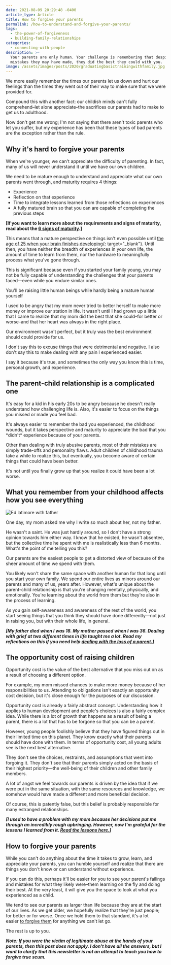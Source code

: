 ```yaml
---
date: 2021-08-09 20:29:48 -0400
article_type: Article
title: How to forgive your parents
permalink: /how-to-understand-and-forgive-your-parents/
tags:
  - the-power-of-forgiveness
  - building-family-relationships
categories:
  - connecting-with-people
description: >-
  Your parents are only human. Your challenge is remembering that despite the
  mistakes they may have made, they did the best they could with you.
image: /assets/images/posts/2020/graduatingbasictrainingwithfamily.jpg
---
```

We more easily remember the times our parents let us down and hurt our feelings than the times they went out of their way to make sure that we were provided for.

Compound this with another fact: our childish minds can't fully comprehend–let alone appreciate–the sacrifices our parents had to make to get us to adulthood.

Now don't get me wrong; I'm not saying that there aren't toxic parents who let you suffer, but my experience has been that these types of bad parents are the exception rather than the rule.

## Why it's hard to forgive your parents

When we're younger, we can't appreciate the difficulty of parenting. In fact, many of us will never understand it until we have our own children.

We need to be mature enough to understand and appreciate what our own parents went through, and maturity requires 4 things:

* Experience
* Reflection on that experience
* Time to integrate lessons learned from those reflections on experiences
* A fully matured brain so that you can are capable of completing the previous steps

**\[If you want to learn more about the requirements and signs of maturity, read about the&nbsp;[6 signs of maturity](/signs-of-maturity/).\]**

This means that a mature perspective on things isn't even possible until&nbsp;[the age of 25 when your brain finishes developing](https://bigthink.com/mind-brain/adult-brain){: target="_blank"}. Until then, you have neither the breadth of experiences in your own life, the amount of time to learn from them, nor the hardware to meaningfully process what you've gone through.

This is significant because even if you started your family young, you may not be fully capable of understanding the challenges that your parents faced—even while you endure similar ones.

You'll be raising little human beings while hardly being a mature human yourself

I used to be angry that my mom never tried to better herself to make more money or improve our station in life. It wasn't until I had grown up a little that I came to realize that my mom did the best that she could–for better or worse–and that her heart was always in the right place.&nbsp;

Our environment wasn't perfect, but it truly was the best environment should could provide for us.

I don't say this to excuse things that were detrimental and negative. I also don't say this to make dealing with any pain I experienced easier.&nbsp;

I say it because it's true, and sometimes the only way you know this is time, personal growth, and experience.&nbsp;

## The parent-child relationship is a complicated one

It's easy for a kid in his early 20s to be angry because he doesn't really understand how challenging life is. Also, it's easier to focus on the things you missed or made you feel bad.

It's always easier to remember the bad you experienced, the childhood wounds, but it takes perspective and maturity to appreciate the bad that you \*didn't\* experience because of your parents.

Other than dealing with truly abusive parents, most of their mistakes are simply trade-offs and personality flaws. Adult children of childhood trauma take a while to realize this, but eventually, you become aware of certain things that could have been better.

It's not until you finally grow up that you realize it could have been a lot worse.

## **What you remember from your childhood affects how you see everything**

![Ed latimore with father](/assets/images/posts/2021/edasachild.jpg "One of the only pictures I have of my father and I")

One day, my mom asked me why I write so much about her, not my father.

He wasn't a saint. He was just hardly around, so I don't have a strong opinion towards him either way. I know that he existed, he wasn't absentee, but the collective time he spent with me is realistically less than 6 months. What's the point of me telling you this?

Our parents are the easiest people to get a distorted view of because of the sheer amount of time we spend with them.

You likely won't share the same space with another human for that long until you start your own family. We spend our entire lives as minors around our parents and many of us, years after. However, what's unique about the parent-child relationship is that you're changing mentally, physically, and emotionally. You're learning about the world from them but they're also in the process of learning.

As you gain self-awareness and awareness of the rest of the world, you start seeing things that you think they should have done differently—not just in raising you, but with their whole life, in general.

***\[My father died when I was 18. My mother passed when I was 36. Dealing with grief at two different times in life taught me a lot. Read my reflections on this if you need help&nbsp;[dealing with the loss of a parent.](/dealing-with-the-loss-of-a-parent/)\]***

## The opportunity cost of raising children

Opportunity cost is the value of the best alternative that you miss out on as a result of choosing a different option.

For example, my mom missed chances to make more money because of her responsibilities to us. Attending to obligations isn't exactly an opportunity cost decision, but it's close enough for the purposes of our discussion.

Opportunity cost is already a fairly abstract concept. Understanding how it applies to human development and people's choices is also a fairly complex idea. While there is a lot of growth that happens as a result of being a parent, there is a lot that has to be forgone so that you can be a parent.

However, young people foolishly believe that they have figured things out in their limited time on this planet. They know exactly what their parents should have done with them. In terms of opportunity cost, all young adults see is the next best alternative.

They don't see the choices, restraints, and assumptions that went into forgoing it. They don't see that their parents simply acted on the basis of their highest priority—the well-being of their children and other family members.

A lot of angst we feel towards our parents is driven by the idea that if we were put in the same situation, with the same resources and knowledge, we somehow would have made a different and more beneficial decision.

Of course, this is patently false, but this belief is probably responsible for many estranged relationships.&nbsp;

***\[I used to have a problem with my mom because her decisions put me through an incredibly rough upbringing. However, now I'm grateful for the lessons I learned from it. [Read the lessons here.](/7-benefits-of-having-a-rough-childhood/)\]***

## **How to forgive your parents**

While you can't do anything about the time it takes to grow, learn, and appreciate your parents, you can humble yourself and realize that there are things you don't know or can understand without experience.

If you can do this, perhaps it'll be easier for you to see your parent's failings and mistakes for what they likely were–them learning on the fly and doing their best. At the very least, it will give you the space to look at what you experienced as a child.

We tend to see our parents as larger than life because they are at the start of our lives. As we get older, we hopefully realize that they're just people; for better or for worse. Once we hold them to that standard, it's a lot easier&nbsp;[to forgive them](/how-to-forgive-someone/)&nbsp;for anything we can't let go.

The rest is up to you.&nbsp;

***Note: If you were the victim of legitimate abuse at the hands of your parents, then this post does not apply. I don't have all the answers, but I want to clarify that this newsletter is not an attempt to teach you how to forgive true scum.***